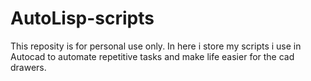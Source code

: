 # AutoLisp-scripts

This reposity is for personal use only.
In here i store my scripts i use in Autocad to automate repetitive tasks and make life easier for the cad drawers.
